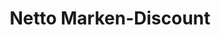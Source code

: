 ---
title: "Netto Marken-Discount"
url: /breitenguessbach/netto-marken-discount/
shop: Supermarkt
---